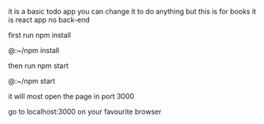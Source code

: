 it is a basic todo app you can change it to do anything but this is for books 
it is react app no back-end 

first run npm install

@:~/npm install

then run npm start

@:~/npm start

it will most open the page in port 3000

go to localhost:3000 on your favourite browser


